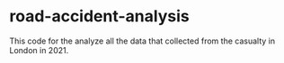 # road-accident-analysis
This code for the analyze all the data that collected from the casualty in London in 2021.
